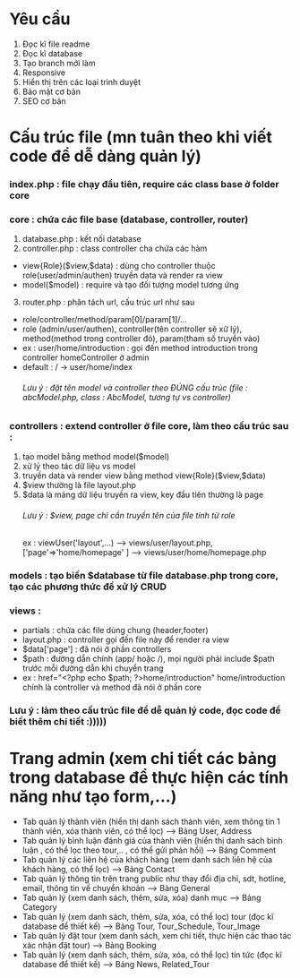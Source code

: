 # Yêu cầu
1) Đọc kĩ file readme
2) Đọc kĩ database
3) Tạo branch mới làm
4) Responsive
5) Hiển thị trên các loại trình duyệt
6) Bảo mật cơ bản
7) SEO cơ bản


# Cấu trúc file (mn tuân theo khi viết code để dễ dàng quản lý)

### index.php : file chạy đầu tiên, require các class base ở folder core

### core : chứa các file base (database, controller, router)
1) database.php : kết nối database
2) controller.php : class controller cha chứa các hàm
- view{Role}(\$view,$data) : dùng cho controller thuộc role(user/admin/authen) truyền data và render ra view
- model(\$model) : require và tạo đối tượng model tương ứng
3) router.php : phân tách url, cấu trúc url như sau 
-  role/controller/method/param[0]/param[1]/...
- role (admin/user/authen), controller(tên controller sẽ xử lý), method(method trong controller đó), param(tham số truyền vào)
- ex : user/home/introduction : gọi đến method introduction trong controller homeController ở admin
- default : / -> user/home/index
    ###### Lưu ý : đặt tên model và controller theo ĐÚNG cấu trúc (file : abcModel.php, class : AbcModel, tương tự vs controller)

### controllers : extend controller ở file core, làm theo cấu trúc sau :
1) tạo model bằng method model(\$model)  
2) xử lý theo tác dữ liệu vs model
3) truyền data và render view bằng method view{Role}(\$view,$data)
4) $view thường là file layout.php
5) $data là mảng dữ liệu truyền ra view, key đầu tiên thường là page 
    ###### Lưu ý : $view, page chỉ cần truyền tên của file tính từ role 
    ex : viewUser('layout',...) --> views/user/layout.php, 
    ['page'=>'home/homepage' ] --> views/user/home/homepage.php

### models : tạo biến $database từ file database.php trong core, tạo các phương thức để xử lý CRUD 

### views : 
- partials : chứa các file dùng chung (header,footer)
- layout.php : controller gọi đến file này để render ra view
- $data['page'] : đã nói ở phần controllers
- \$path : đường dẫn chính (app/ hoặc /), mọi người phải include \$path trước mỗi đường dẫn khi chuyển trang 
- ex : href="\<?php echo $path; ?>home/introduction" 
  home/introduction chính là controller và method đã nói ở phần core 


### Lưu ý : làm theo cấu trúc file để dễ quản lý code, đọc code để biết thêm chi tiết :))))) 

# Trang admin (xem chi tiết các bảng trong database để thực hiện các tính năng như tạo form,...)
- Tab quản lý thành viên (hiển thị danh sách thành viên, xem thông tin 1 thành viên, xóa thành viên, có thể lọc) --> Bảng User, Address
- Tab quản lý bình luận đánh giá của thành viên (hiển thị danh sách bình luận , có thể lọc theo tour,.. , có thể gửi phản hồi) --> Bảng Comment
- Tab quản lý các liên hệ của khách hàng (xem danh sách liên hệ của khách hàng, có thể lọc) --> Bảng Contact
- Tab quản lý thông tin trên trang public như thay đổi địa chỉ, sdt, hotline, email, thông tin về chuyển khoản --> Bảng General
- Tab quản lý (xem danh sách, thêm, sửa, xóa) danh mục --> Bảng Category
- Tab quản lý (xem danh sách, thêm, sửa, xóa, có thể lọc) tour  (đọc kĩ database để thiết kế) --> Bảng Tour, Tour_Schedule, Tour_Image
- Tab quản lý đặt tour (xem danh sách, xem chi tiết, thực hiện các thao tác xác nhận đặt tour) --> Bảng Booking
- Tab quản lý (xem danh sách, thêm, sửa, xóa, có thể lọc) tin tức (đọc kĩ database để thiết kế) --> Bảng News, Related_Tour
